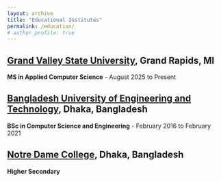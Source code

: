 ```yaml
---
layout: archive
title: "Educational Institutes"
permalink: /education/
# author_profile: true
---
```



## [Grand Valley State University](https://www.gvsu.edu/), Grand Rapids, MI
**MS in Applied Computer Science** - August 2025 to Present


## [Bangladesh University of Engineering and Technology](https://www.buet.ac.bd/web/), Dhaka, Bangladesh
**BSc in Computer Science and Engineering** - February 2016 to February 2021


## [Notre Dame College](https://www.ndc.edu.bd/), Dhaka, Bangladesh
**Higher Secondary**